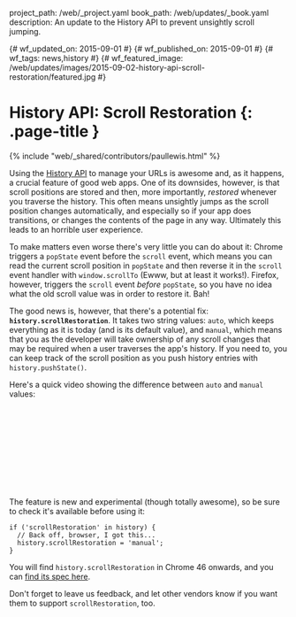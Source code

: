 project_path: /web/_project.yaml
book_path: /web/updates/_book.yaml
description: An update to the History API to prevent unsightly scroll jumping.

{# wf_updated_on: 2015-09-01 #}
{# wf_published_on: 2015-09-01 #}
{# wf_tags: news,history #}
{# wf_featured_image: /web/updates/images/2015-09-02-history-api-scroll-restoration/featured.jpg #}

# History API: Scroll Restoration {: .page-title }

{% include "web/_shared/contributors/paullewis.html" %}

Using the [History API](https://developer.mozilla.org/en-US/docs/Web/API/History_API) to manage your URLs is awesome and, as it happens, a crucial feature of good web apps. One of its downsides, however, is that scroll positions are stored and then, more importantly, _restored_ whenever you traverse the history. This often means unsightly jumps as the scroll position changes automatically, and especially so if your app does transitions, or changes the contents of the page in any way. Ultimately this leads to an horrible user experience.

To make matters even worse there's very little you can do about it: Chrome triggers a `popState` event before the `scroll` event, which means you can read the current scroll position in `popState` and then reverse it in the `scroll` event handler with `window.scrollTo` (Ewww, but at least it works!). Firefox, however, triggers the `scroll` event _before_ `popState`, so you have no idea what the old scroll value was in order to restore it. Bah!

The good news is, however, that there's a potential fix: **`history.scrollRestoration`**. It takes two string values: `auto`, which keeps everything as it is today (and is its default value), and `manual`, which means that you as the developer will take ownership of any scroll changes that may be required when a user traverses the app's history. If you need to, you can keep track of the scroll position as you push history entries with `history.pushState()`.

Here's a quick video showing the difference between `auto` and `manual` values:

<div class="video-wrapper">
  <iframe class="devsite-embedded-youtube-video" data-video-id="DFBXl8NNQyk"
          data-autohide="1" data-showinfo="0" frameborder="0" allowfullscreen>
  </iframe>
</div>

<div style="clear:both;"></div>

The feature is new and experimental (though totally awesome), so be sure to check it's available before using it:


    if ('scrollRestoration' in history) {
      // Back off, browser, I got this...
      history.scrollRestoration = 'manual';
    }


You will find `history.scrollRestoration` in Chrome 46 onwards, and you can [find its spec here](https://majido.github.io/scroll-restoration-proposal/history-based-api.html#web-idl).

Don't forget to leave us feedback, and let other vendors know if you want them to support `scrollRestoration`, too.


